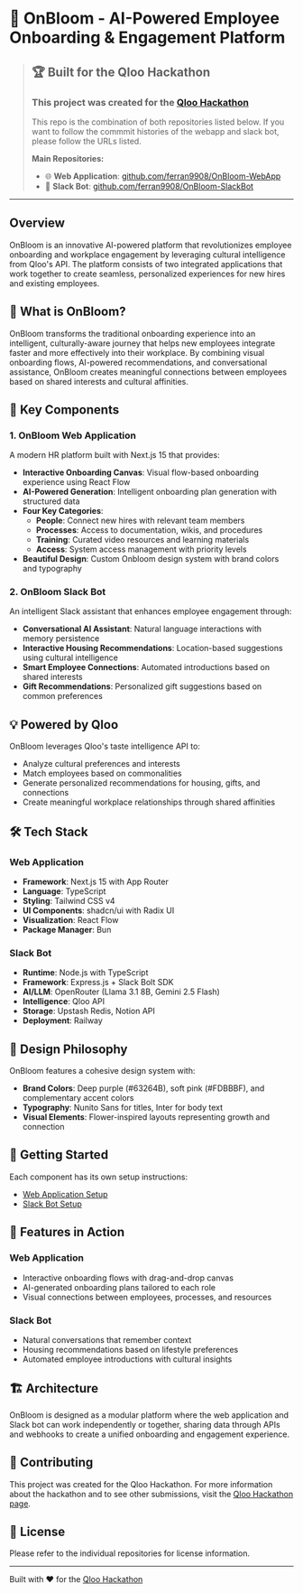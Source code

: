 # 🌸 OnBloom - AI-Powered Employee Onboarding & Engagement Platform

> ## 🏆 Built for the Qloo Hackathon 
> ### This project was created for the [Qloo Hackathon](https://qloo-hackathon.devpost.com/)
>
> This repo is the combination of both repositories listed below. If you want to follow the commmit histories of the webapp and slack bot, please follow the URLs listed.
> 
> **Main Repositories:**
> - 🌐 **Web Application**: [github.com/ferran9908/OnBloom-WebApp](https://github.com/ferran9908/OnBloom-WebApp)
> - 🤖 **Slack Bot**: [github.com/ferran9908/OnBloom-SlackBot](https://github.com/ferran9908/OnBloom-SlackBot)

---

## Overview

OnBloom is an innovative AI-powered platform that revolutionizes employee onboarding and workplace engagement by leveraging cultural intelligence from Qloo's API. The platform consists of two integrated applications that work together to create seamless, personalized experiences for new hires and existing employees.

## 🎯 What is OnBloom?

OnBloom transforms the traditional onboarding experience into an intelligent, culturally-aware journey that helps new employees integrate faster and more effectively into their workplace. By combining visual onboarding flows, AI-powered recommendations, and conversational assistance, OnBloom creates meaningful connections between employees based on shared interests and cultural affinities.

## 🚀 Key Components

### 1. OnBloom Web Application
A modern HR platform built with Next.js 15 that provides:

- **Interactive Onboarding Canvas**: Visual flow-based onboarding experience using React Flow
- **AI-Powered Generation**: Intelligent onboarding plan generation with structured data
- **Four Key Categories**:
  - **People**: Connect new hires with relevant team members
  - **Processes**: Access to documentation, wikis, and procedures
  - **Training**: Curated video resources and learning materials
  - **Access**: System access management with priority levels
- **Beautiful Design**: Custom Onbloom design system with brand colors and typography

### 2. OnBloom Slack Bot
An intelligent Slack assistant that enhances employee engagement through:

- **Conversational AI Assistant**: Natural language interactions with memory persistence
- **Interactive Housing Recommendations**: Location-based suggestions using cultural intelligence
- **Smart Employee Connections**: Automated introductions based on shared interests
- **Gift Recommendations**: Personalized gift suggestions based on common preferences

## 💡 Powered by Qloo

OnBloom leverages Qloo's taste intelligence API to:
- Analyze cultural preferences and interests
- Match employees based on commonalities
- Generate personalized recommendations for housing, gifts, and connections
- Create meaningful workplace relationships through shared affinities

## 🛠️ Tech Stack

### Web Application
- **Framework**: Next.js 15 with App Router
- **Language**: TypeScript
- **Styling**: Tailwind CSS v4
- **UI Components**: shadcn/ui with Radix UI
- **Visualization**: React Flow
- **Package Manager**: Bun

### Slack Bot
- **Runtime**: Node.js with TypeScript
- **Framework**: Express.js + Slack Bolt SDK
- **AI/LLM**: OpenRouter (Llama 3.1 8B, Gemini 2.5 Flash)
- **Intelligence**: Qloo API
- **Storage**: Upstash Redis, Notion API
- **Deployment**: Railway

## 🎨 Design Philosophy

OnBloom features a cohesive design system with:
- **Brand Colors**: Deep purple (#63264B), soft pink (#FDBBBF), and complementary accent colors
- **Typography**: Nunito Sans for titles, Inter for body text
- **Visual Elements**: Flower-inspired layouts representing growth and connection

## 🚀 Getting Started

Each component has its own setup instructions:
- [Web Application Setup](./OnBloom-WebApp/README.md)
- [Slack Bot Setup](./OnBloom-SlackBot/README.md)

## 📸 Features in Action

### Web Application
- Interactive onboarding flows with drag-and-drop canvas
- AI-generated onboarding plans tailored to each role
- Visual connections between employees, processes, and resources

### Slack Bot
- Natural conversations that remember context
- Housing recommendations based on lifestyle preferences
- Automated employee introductions with cultural insights

## 🏗️ Architecture

OnBloom is designed as a modular platform where the web application and Slack bot can work independently or together, sharing data through APIs and webhooks to create a unified onboarding and engagement experience.

## 🤝 Contributing

This project was created for the Qloo Hackathon. For more information about the hackathon and to see other submissions, visit the [Qloo Hackathon page](https://qloo-hackathon.devpost.com/).

## 📝 License

Please refer to the individual repositories for license information.

---

Built with ❤️ for the [Qloo Hackathon](https://qloo-hackathon.devpost.com/)
